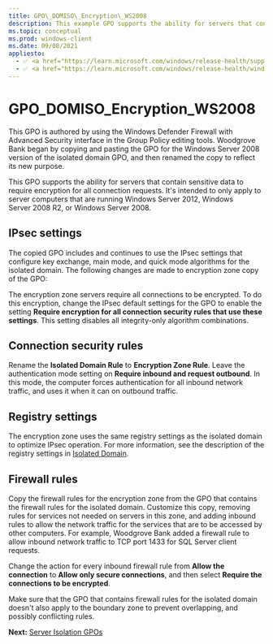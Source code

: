 ```yaml
---
title: GPO\_DOMISO\_Encryption\_WS2008 
description: This example GPO supports the ability for servers that contain sensitive data to require encryption for all connection requests.
ms.topic: conceptual
ms.prod: windows-client
ms.date: 09/08/2021
appliesto: 
  - ✅ <a href="https://learn.microsoft.com/windows/release-health/supported-versions-windows-client" target="_blank">Windows 10 and later</a>
  - ✅ <a href="https://learn.microsoft.com/windows/release-health/windows-server-release-info" target="_blank">Windows Server 2016 and later</a>
---
```


# GPO\_DOMISO\_Encryption\_WS2008


This GPO is authored by using the Windows Defender Firewall with Advanced Security interface in the Group Policy editing tools. Woodgrove Bank began by copying and pasting the GPO for the Windows Server 2008 version of the isolated domain GPO, and then renamed the copy to reflect its new purpose.

This GPO supports the ability for servers that contain sensitive data to require encryption for all connection requests. It's intended to only apply to server computers that are running Windows Server 2012, Windows Server 2008 R2, or Windows Server 2008.

## IPsec settings


The copied GPO includes and continues to use the IPsec settings that configure key exchange, main mode, and quick mode algorithms for the isolated domain. The following changes are made to encryption zone copy of the GPO:

The encryption zone servers require all connections to be encrypted. To do this encryption, change the IPsec default settings for the GPO to enable the setting **Require encryption for all connection security rules that use these settings**. This setting disables all integrity-only algorithm combinations.

## Connection security rules


Rename the **Isolated Domain Rule** to **Encryption Zone Rule**. Leave the authentication mode setting on **Require inbound and request outbound**. In this mode, the computer forces authentication for all inbound network traffic, and uses it when it can on outbound traffic.

## Registry settings


The encryption zone uses the same registry settings as the isolated domain to optimize IPsec operation. For more information, see the description of the registry settings in [Isolated Domain](isolated-domain.md).

## Firewall rules


Copy the firewall rules for the encryption zone from the GPO that contains the firewall rules for the isolated domain. Customize this copy, removing rules for services not needed on servers in this zone, and adding inbound rules to allow the network traffic for the services that are to be accessed by other computers. For example, Woodgrove Bank added a firewall rule to allow inbound network traffic to TCP port 1433 for SQL Server client requests.

Change the action for every inbound firewall rule from **Allow the connection** to **Allow only secure connections**, and then select **Require the connections to be encrypted**.

Make sure that the GPO that contains firewall rules for the isolated domain doesn't also apply to the boundary zone to prevent overlapping, and possibly conflicting rules.

**Next:** [Server Isolation GPOs](server-isolation-gpos.md)

 

 





